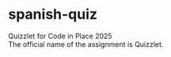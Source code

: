 # spanish-quiz
Quizzlet for Code in Place 2025 <br>
The official name of the assignment is Quizzlet. <br>

